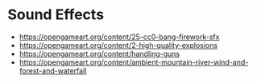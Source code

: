 # Sound Effects
- https://opengameart.org/content/25-cc0-bang-firework-sfx
- https://opengameart.org/content/2-high-quality-explosions
- https://opengameart.org/content/handling-guns
- https://opengameart.org/content/ambient-mountain-river-wind-and-forest-and-waterfall
